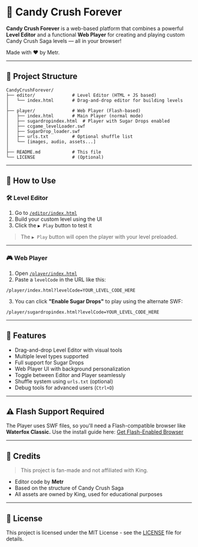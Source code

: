 # 🍭 Candy Crush Forever

**Candy Crush Forever** is a web-based platform that combines a powerful **Level Editor** and a functional **Web Player** for creating and playing custom Candy Crush Saga levels — all in your browser!

Made with ❤️ by Metr.

---

## 📂 Project Structure

```plaintext
CandyCrushForever/
├── editor/              # Level Editor (HTML + JS based)
│   └── index.html       # Drag-and-drop editor for building levels
│
├── player/              # Web Player (Flash-based)
│   ├── index.html       # Main Player (normal mode)
│   ├── sugardropindex.html  # Player with Sugar Drops enabled
│   ├── ccgame_levelLoader.swf
│   ├── SugarDrop_loader.swf
│   ├── urls.txt         # Optional shuffle list
│   └── [images, audio, assets...]
│
├── README.md            # This file
└── LICENSE              # (Optional)
```

---

## 🚀 How to Use

### 🛠️ Level Editor

1. Go to [`/editor/index.html`](./editor/index.html)
2. Build your custom level using the UI
3. Click the `▶ Play` button to test it

> The `▶ Play` button will open the player with your level preloaded.

---

### 🎮 Web Player

1. Open [`/player/index.html`](./player/index.html)
2. Paste a `levelCode` in the URL like this:

```url
/player/index.html?levelCode=YOUR_LEVEL_CODE_HERE
```

3. You can click **"Enable Sugar Drops"** to play using the alternate SWF:

```url
/player/sugardropindex.html?levelCode=YOUR_LEVEL_CODE_HERE
```

---

## 🌟 Features

- Drag-and-drop Level Editor with visual tools
- Multiple level types supported
- Full support for Sugar Drops
- Web Player UI with background personalization
- Toggle between Editor and Player seamlessly
- Shuffle system using `urls.txt` (optional)
- Debug tools for advanced users (`Ctrl+D`)

---

## ⚠ Flash Support Required

The Player uses SWF files, so you'll need a Flash-compatible browser like **Waterfox Classic.** Use the install guide here: [Get Flash-Enabled Browser](https://www.mediafire.com/folder/y4nh28s0yuy0o/WaterFox_%26_Flash_Installers)

---

## 🧃 Credits

> This project is fan-made and not affiliated with King.

- Editor code by **Metr**
- Based on the structure of Candy Crush Saga
- All assets are owned by King, used for educational purposes

---

## 📜 License

This project is licensed under the MIT License - see the [LICENSE](./LICENSE) file for details.
